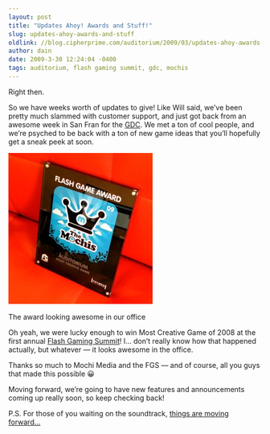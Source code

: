 ```yaml
---
layout: post
title: "Updates Ahoy! Awards and Stuff!"
slug: updates-ahoy-awards-and-stuff
oldlink: //blog.cipherprime.com/auditorium/2009/03/updates-ahoy-awards-and-stuff
author: dain
date: 2009-3-30 12:24:04 -0400
tags: auditorium, flash gaming summit, gdc, mochis
---
```


Right then.

So we have weeks worth of updates to give! Like Will said, we’ve been pretty much slammed with customer support, and just got back from an awesome week in San Fran for the [GDC](http://www.gdconf.com/). We met a ton of cool people, and we’re psyched to be back with a ton of new game ideas that you’ll hopefully get a sneak peek at soon.

[![The award looking awesome in our office](/img/blog/mochis.jpg "Mochi Award!")](/img/blog/mochis.jpg)

The award looking awesome in our office

Oh yeah, we were lucky enough to win Most Creative Game of 2008 at the first annual [Flash Gaming Summit](http://www.flashgamingsummit.com/)! I… don’t really know how that happened actually, but whatever — it looks awesome in the office.

Thanks so much to Mochi Media and the FGS — and of course, all you guys that made this possible 😀

Moving forward, we’re going to have new features and announcements coming up really soon, so keep checking back!

P.S. For those of you waiting on the soundtrack, [things are moving forward…](http://blog.cipherprime.com/wp-content/uploads/atlantic.mp3)
